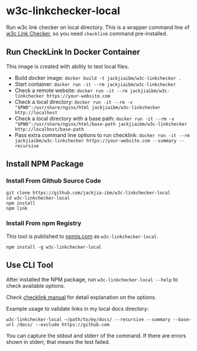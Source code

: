 # w3c-linkchecker-local

Run w3c link checker on local directory. This is a wrapper command line of [w3c Link Checker](https://github.com/w3c/link-checker), so you need `checklink` command pre-installed.

## Run CheckLink In Docker Container

This image is created with ability to test local files.

- Build docker image: `docker build -t jackjiaibm/w3c-linkchecker .`
- Start container: `docker run -it --rm jackjiaibm/w3c-linkchecker`
- Check a remote website: `docker run -it --rm jackjiaibm/w3c-linkchecker https://your-website.com`
- Check a local directory: `docker run -it --rm -v "$PWD":/usr/share/nginx/html jackjiaibm/w3c-linkchecker http://localhost`
- Check a local directory with a base path: `docker run -it --rm -v "$PWD":/usr/share/nginx/html/base-path jackjiaibm/w3c-linkchecker http://localhost/base-path`
- Pass extra command line options to run checklink: `docker run -it --rm jackjiaibm/w3c-linkchecker https://your-website.com --summary --recursive`

## Install NPM Package

### Install From Github Source Code

```
git clone https://github.com/jackjia-ibm/w3c-linkchecker-local
cd w3c-linkchecker-local
npm install
npm link
```

### Install From npm Registry

This tool is published to [npmjs.com](https://www.npmjs.com/package/w3c-linkchecker-local) as `w3c-linkchecker-local`.

```
npm install -g w3c-linkchecker-local
```

## Use CLI Tool

After installed the NPM package, run `w3c-linkchecker-local --help` to check available options.

Check [checklink manual](https://metacpan.org/pod/distribution/W3C-LinkChecker/bin/checklink.pod) for detail explanation on the options.

Example usage to validate links in my local docs directory:

```
w3c-linkchecker-local ~/path/to/my/docs/ --recursive --summary --base-url /docs/ --exclude https://github.com
```

You can capture the stdout and stderr of the command. If there are errors shown in stderr, that means the test failed.
